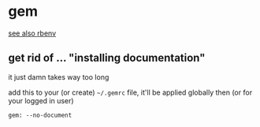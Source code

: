 # gem

[see also rbenv](/man/rbenv)

## get rid of ... "installing documentation"

it just damn takes way too long

add this to your (or create) `~/.gemrc` file, it'll be applied globally then (or for your logged in user)

```
gem: --no-document
```
